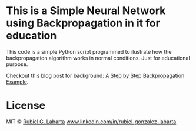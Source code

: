 # This is a Simple Neural Network using Backpropagation in it for education

This code is a simple Python script programmed to ilustrate how the backpropagation algorithm works in normal conditions. Just for educational purpose.

Checkout this blog post for background: [A Step by Step Backpropagation Example](http://mattmazur.com/2015/03/17/a-step-by-step-backpropagation-example/).


# License

MIT © [Rubiel G. Labarta](rubiel.labarta@gmail.com)
www.linkedin.com/in/rubiel-gonzalez-labarta
